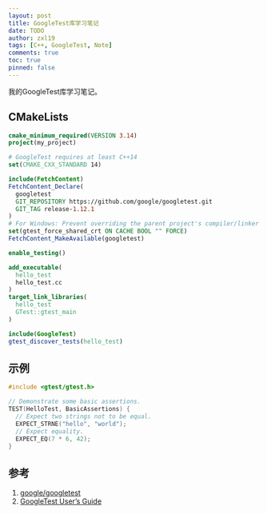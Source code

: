 ```yaml
---
layout: post
title: GoogleTest库学习笔记
date: TODO
author: zxl19
tags: [C++, GoogleTest, Note]
comments: true
toc: true
pinned: false
---
```


我的GoogleTest库学习笔记。

<!-- more -->

## CMakeLists

```cmake
cmake_minimum_required(VERSION 3.14)
project(my_project)

# GoogleTest requires at least C++14
set(CMAKE_CXX_STANDARD 14)

include(FetchContent)
FetchContent_Declare(
  googletest
  GIT_REPOSITORY https://github.com/google/googletest.git
  GIT_TAG release-1.12.1
)
# For Windows: Prevent overriding the parent project's compiler/linker settings
set(gtest_force_shared_crt ON CACHE BOOL "" FORCE)
FetchContent_MakeAvailable(googletest)

enable_testing()

add_executable(
  hello_test
  hello_test.cc
)
target_link_libraries(
  hello_test
  GTest::gtest_main
)

include(GoogleTest)
gtest_discover_tests(hello_test)
```

## 示例

```cpp
#include <gtest/gtest.h>

// Demonstrate some basic assertions.
TEST(HelloTest, BasicAssertions) {
  // Expect two strings not to be equal.
  EXPECT_STRNE("hello", "world");
  // Expect equality.
  EXPECT_EQ(7 * 6, 42);
}
```

## 参考

1. [google/googletest](https://github.com/google/googletest)
2. [GoogleTest User’s Guide](https://google.github.io/googletest/)
